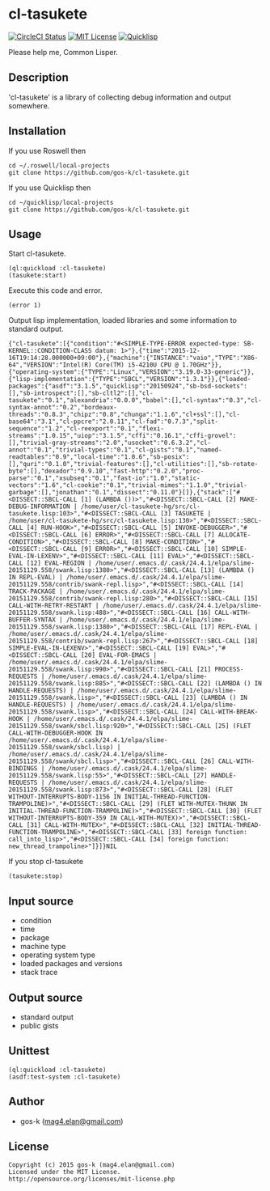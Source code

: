 # cl-tasukete

[![CircleCI Status](https://circleci.com/gh/gos-k/cl-tasukete.svg?style=shield)](https://circleci.com/gh/somewrite-adtech/cl-tasukete)
[![MIT License](http://img.shields.io/badge/license-MIT-blue.svg?style=flat)](http://opensource.org/licenses/mit-license.php)
[![Quicklisp](http://quickdocs.org/badge/cl-tasukete.svg)](http://quickdocs.org/cl-tasukete/)

Please help me, Common Lisper.

## Description

'cl-tasukete' is a library of collecting debug information and output somewhere.

## Installation

If you use Roswell then

```
cd ~/.roswell/local-projects
git clone https://github.com/gos-k/cl-tasukete.git
```

If you use Quicklisp then

```
cd ~/quicklisp/local-projects
git clone https://github.com/gos-k/cl-tasukete.git
```

## Usage

Start cl-tasukete.

```common-lisp
(ql:quickload :cl-tasukete)
(tasukete:start)
```

Execute this code and error.

```common-lisp
(error 1)
```

Output lisp implementation, loaded libraries and some information to standard output.

```common-lisp
{"cl-tasukete":[{"condition":"#<SIMPLE-TYPE-ERROR expected-type: SB-KERNEL::CONDITION-CLASS datum: 1>"},{"time":"2015-12-16T19:14:28.000000+09:00"},{"machine":{"INSTANCE":"vaio","TYPE":"X86-64","VERSION":"Intel(R) Core(TM) i5-4210U CPU @ 1.70GHz"}},{"operating-system":{"TYPE":"Linux","VERSION":"3.19.0-33-generic"}},{"lisp-implementation":{"TYPE":"SBCL","VERSION":"1.3.1"}},{"loaded-packages":{"asdf":"3.1.5","quicklisp":"20150924","sb-bsd-sockets":[],"sb-introspect":[],"sb-cltl2":[],"cl-tasukete":"0.1","alexandria":"0.0.0","babel":[],"cl-syntax":"0.3","cl-syntax-annot":"0.2","bordeaux-threads":"0.8.3","chipz":"0.8","chunga":"1.1.6","cl+ssl":[],"cl-base64":"3.1","cl-ppcre":"2.0.11","cl-fad":"0.7.3","split-sequence":"1.2","cl-reexport":"0.1","flexi-streams":"1.0.15","uiop":"3.1.5","cffi":"0.16.1","cffi-grovel":[],"trivial-gray-streams":"2.0","usocket":"0.6.3.2","cl-annot":"0.1","trivial-types":"0.1","cl-gists":"0.1","named-readtables":"0.9","local-time":"1.0.6","sb-posix":[],"quri":"0.1.0","trivial-features":[],"cl-utilities":[],"sb-rotate-byte":[],"dexador":"0.9.10","fast-http":"0.2.0","proc-parse":"0.1","xsubseq":"0.1","fast-io":"1.0","static-vectors":"1.6","cl-cookie":"0.1","trivial-mimes":"1.1.0","trivial-garbage":[],"jonathan":"0.1","dissect":"0.11.0"}[]},{"stack":["#<DISSECT::SBCL-CALL [1] (LAMBDA ())>","#<DISSECT::SBCL-CALL [2] MAKE-DEBUG-INFORMATION | /home/user/cl-tasukete-hg/src/cl-tasukete.lisp:103>","#<DISSECT::SBCL-CALL [3] TASUKETE | /home/user/cl-tasukete-hg/src/cl-tasukete.lisp:130>","#<DISSECT::SBCL-CALL [4] RUN-HOOK>","#<DISSECT::SBCL-CALL [5] INVOKE-DEBUGGER>","#<DISSECT::SBCL-CALL [6] ERROR>","#<DISSECT::SBCL-CALL [7] ALLOCATE-CONDITION>","#<DISSECT::SBCL-CALL [8] MAKE-CONDITION>","#<DISSECT::SBCL-CALL [9] ERROR>","#<DISSECT::SBCL-CALL [10] SIMPLE-EVAL-IN-LEXENV>","#<DISSECT::SBCL-CALL [11] EVAL>","#<DISSECT::SBCL-CALL [12] EVAL-REGION | /home/user/.emacs.d/.cask/24.4.1/elpa/slime-20151129.558/swank.lisp:1380>","#<DISSECT::SBCL-CALL [13] (LAMBDA () IN REPL-EVAL) | /home/user/.emacs.d/.cask/24.4.1/elpa/slime-20151129.558/contrib/swank-repl.lisp>","#<DISSECT::SBCL-CALL [14] TRACK-PACKAGE | /home/user/.emacs.d/.cask/24.4.1/elpa/slime-20151129.558/contrib/swank-repl.lisp:280>","#<DISSECT::SBCL-CALL [15] CALL-WITH-RETRY-RESTART | /home/user/.emacs.d/.cask/24.4.1/elpa/slime-20151129.558/swank.lisp:488>","#<DISSECT::SBCL-CALL [16] CALL-WITH-BUFFER-SYNTAX | /home/user/.emacs.d/.cask/24.4.1/elpa/slime-20151129.558/swank.lisp:1380>","#<DISSECT::SBCL-CALL [17] REPL-EVAL | /home/user/.emacs.d/.cask/24.4.1/elpa/slime-20151129.558/contrib/swank-repl.lisp:267>","#<DISSECT::SBCL-CALL [18] SIMPLE-EVAL-IN-LEXENV>","#<DISSECT::SBCL-CALL [19] EVAL>","#<DISSECT::SBCL-CALL [20] EVAL-FOR-EMACS | /home/user/.emacs.d/.cask/24.4.1/elpa/slime-20151129.558/swank.lisp:990>","#<DISSECT::SBCL-CALL [21] PROCESS-REQUESTS | /home/user/.emacs.d/.cask/24.4.1/elpa/slime-20151129.558/swank.lisp:885>","#<DISSECT::SBCL-CALL [22] (LAMBDA () IN HANDLE-REQUESTS) | /home/user/.emacs.d/.cask/24.4.1/elpa/slime-20151129.558/swank.lisp>","#<DISSECT::SBCL-CALL [23] (LAMBDA () IN HANDLE-REQUESTS) | /home/user/.emacs.d/.cask/24.4.1/elpa/slime-20151129.558/swank.lisp>","#<DISSECT::SBCL-CALL [24] CALL-WITH-BREAK-HOOK | /home/user/.emacs.d/.cask/24.4.1/elpa/slime-20151129.558/swank/sbcl.lisp:920>","#<DISSECT::SBCL-CALL [25] (FLET CALL-WITH-DEBUGGER-HOOK IN /home/user/.emacs.d/.cask/24.4.1/elpa/slime-20151129.558/swank/sbcl.lisp) | /home/user/.emacs.d/.cask/24.4.1/elpa/slime-20151129.558/swank/sbcl.lisp>","#<DISSECT::SBCL-CALL [26] CALL-WITH-BINDINGS | /home/user/.emacs.d/.cask/24.4.1/elpa/slime-20151129.558/swank.lisp:55>","#<DISSECT::SBCL-CALL [27] HANDLE-REQUESTS | /home/user/.emacs.d/.cask/24.4.1/elpa/slime-20151129.558/swank.lisp:873>","#<DISSECT::SBCL-CALL [28] (FLET WITHOUT-INTERRUPTS-BODY-1156 IN INITIAL-THREAD-FUNCTION-TRAMPOLINE)>","#<DISSECT::SBCL-CALL [29] (FLET WITH-MUTEX-THUNK IN INITIAL-THREAD-FUNCTION-TRAMPOLINE)>","#<DISSECT::SBCL-CALL [30] (FLET WITHOUT-INTERRUPTS-BODY-359 IN CALL-WITH-MUTEX)>","#<DISSECT::SBCL-CALL [31] CALL-WITH-MUTEX>","#<DISSECT::SBCL-CALL [32] INITIAL-THREAD-FUNCTION-TRAMPOLINE>","#<DISSECT::SBCL-CALL [33] foreign function: call_into_lisp>","#<DISSECT::SBCL-CALL [34] foreign function: new_thread_trampoline>"]}]}NIL
```

If you stop cl-tasukete

```common-lisp
(tasukete:stop)
```

## Input source

* condition
* time
* package
* machine type
* operating system type
* loaded packages and versions
* stack trace

## Output source

* standard output
* public gists

## Unittest

```common-lisp
(ql:quickload :cl-tasukete)
(asdf:test-system :cl-tasukete)
```

## Author

* gos-k (mag4.elan@gmail.com)

## License

```
Copyright (c) 2015 gos-k (mag4.elan@gmail.com)
Licensed under the MIT License.
http://opensource.org/licenses/mit-license.php
```
